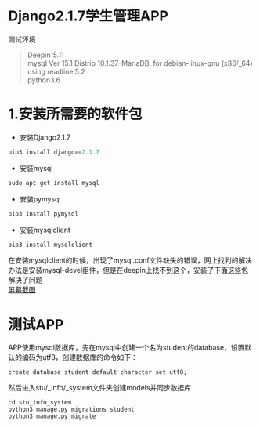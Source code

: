 # Django2.1.7学生管理APP  
测试环境  
>Deepin15.11  
>mysql  Ver 15.1 Distrib 10.1.37-MariaDB, for debian-linux-gnu (x86/_64) using readline 5.2  
>python3.6  
# 1.安装所需要的软件包
* 安装Django2.1.7  
```python
pip3 install django==2.1.7
```
* 安装mysql  
```python
sudo apt-get install mysql
```
* 安装pymysql  
```python
pip3 install pymysql
```
* 安装mysqlclient  
```python
pip3 install mysqlclient
```
在安装mysqlclient的时候，出现了mysql.conf文件缺失的错误，网上找到的解决办法是安装mysql-devel组件，但是在deepin上找不到这个，安装了下面这些包解决了问题  
[屏幕截图](picture-01.png) 
# 测试APP  
APP使用mysql数据库，先在mysql中创建一个名为student的database，设置默认的编码为utf8，创建数据库的命令如下：  
```
create database student default character set utf8;
```
然后进入stu/_info/_system文件夹创建models并同步数据库  
```
cd stu_info_system
python3 manage.py migrations student
python3 manage.py migrate
```
